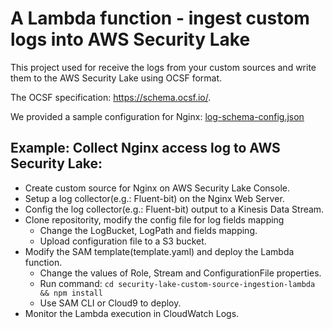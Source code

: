 # A Lambda function - ingest custom logs into AWS Security Lake

This project used for receive the logs from your custom sources and write them to the AWS Security Lake using OCSF format.

The OCSF specification: https://schema.ocsf.io/. 

We provided a sample configuration for Nginx: [log-schema-config.json](security-lake-custom-source-ingestion-lambda/config-example/log-schema-config.json)

## Example: Collect Nginx access log to AWS Security Lake:
- Create custom source for Nginx on AWS Security Lake Console.
- Setup a log collector(e.g.: Fluent-bit) on the Nginx Web Server.
- Config the log collector(e.g.: Fluent-bit) output to a Kinesis Data Stream.
- Clone repositority, modify the config file for log fields mapping
  - Change the LogBucket, LogPath and fields mapping.
  - Upload configuration file to a S3 bucket.
- Modify the SAM template(template.yaml) and deploy the Lambda function.
  - Change the values of Role, Stream and ConfigurationFile properties.
  - Run command: ```cd security-lake-custom-source-ingestion-lambda && npm install```
  - Use SAM CLI or Cloud9 to deploy.
- Monitor the Lambda execution in CloudWatch Logs.
